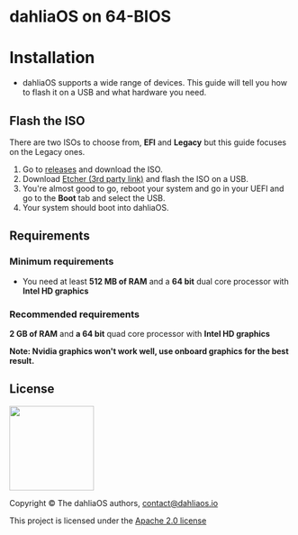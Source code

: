 # dahliaOS on 64-BIOS

# Installation 

- dahliaOS supports a wide range of devices. This guide will tell you how to flash it on a USB and what hardware you need.

## Flash the ISO

There are two ISOs to choose from, **EFI** and **Legacy** but this guide focuses on the Legacy ones.


1. Go to [releases](https://github.com/dahliaos/releases/releases/download/201215-x86_64/dahliaOS-201215-legacy.iso) and download the ISO.
2. Download [Etcher (3rd party link)](https://www.balena.io/etcher/) and flash the ISO on a USB.
3. You're almost good to go, reboot your system and go in your UEFI and go to the **Boot** tab and select the USB.
4. Your system should boot into dahliaOS.

## Requirements

### Minimum requirements

- You need at least **512 MB of RAM** and a **64 bit** dual core processor with **Intel HD graphics**

### Recommended requirements

**2 GB of RAM** and **a 64 bit** quad core processor with **Intel HD graphics**


**Note: Nvidia graphics won't work well, use onboard graphics for the best result.**

## License

<div align=left>
<img width="150" src="../img/logo/dahliaOS%20logo%20with%20text%20(drop%20shadow).png"/>
</div>

Copyright © The dahliaOS authors, contact@dahliaos.io

This project is licensed under the [Apache 2.0 license](../LICENSE)
